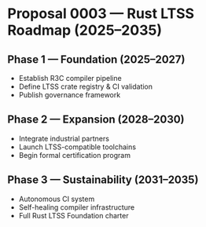 # Proposal 0003 — Rust LTSS Roadmap (2025–2035)

## Phase 1 — Foundation (2025–2027)
- Establish R3C compiler pipeline
- Define LTSS crate registry & CI validation
- Publish governance framework

## Phase 2 — Expansion (2028–2030)
- Integrate industrial partners
- Launch LTSS-compatible toolchains
- Begin formal certification program

## Phase 3 — Sustainability (2031–2035)
- Autonomous CI system
- Self-healing compiler infrastructure
- Full Rust LTSS Foundation charter
